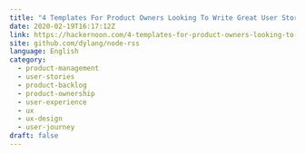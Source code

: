 ```yaml
---
title: "4 Templates For Product Owners Looking To Write Great User Stories"
date: 2020-02-19T16:17:12Z
link: https://hackernoon.com/4-templates-for-product-owners-looking-to-write-great-user-stories-d6w23275?source=rss&utm_medium=RSS&utm_source=news.12bit.vn
site: github.com/dylang/node-rss
language: English
category:
  - product-management
  - user-stories
  - product-backlog
  - product-ownership
  - user-experience
  - ux
  - ux-design
  - user-journey
draft: false
---
```

